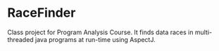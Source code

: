 # RaceFinder
Class project for Program Analysis Course. It finds data races in multi-threaded java programs at run-time using AspectJ.
